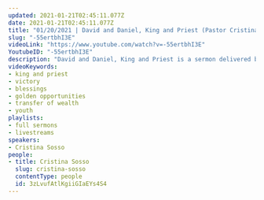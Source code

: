 ```yaml
---
updated: 2021-01-21T02:45:11.077Z
date: 2021-01-21T02:45:11.077Z
title: "01/20/2021 | David and Daniel, King and Priest (Pastor Cristina Sosso)"
slug: "-55ertbhI3E"
videoLink: "https://www.youtube.com/watch?v=-55ertbhI3E"
YoutubeID: "-55ertbhI3E"
description: "David and Daniel, King and Priest is a sermon delivered by Pastor Cristina Sosso on January 20th, 2021 at Freedom Fellowship Church International."
videoKeywords:
- king and priest
- victory
- blessings
- golden opportunities
- transfer of wealth
- youth
playlists:
- full sermons
- livestreams
speakers:
- Cristina Sosso
people:
- title: Cristina Sosso
  slug: cristina-sosso
  contentType: people
  id: 3zLvufAtlKgiiGIaEYs4S4
---
```

